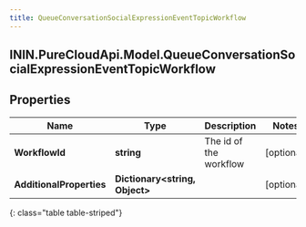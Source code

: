 ```yaml
---
title: QueueConversationSocialExpressionEventTopicWorkflow
---
```

## ININ.PureCloudApi.Model.QueueConversationSocialExpressionEventTopicWorkflow

## Properties

|Name | Type | Description | Notes|
|------------ | ------------- | ------------- | -------------|
| **WorkflowId** | **string** | The id of the workflow | [optional] |
| **AdditionalProperties** | **Dictionary&lt;string, Object&gt;** |  | [optional] |
{: class="table table-striped"}


